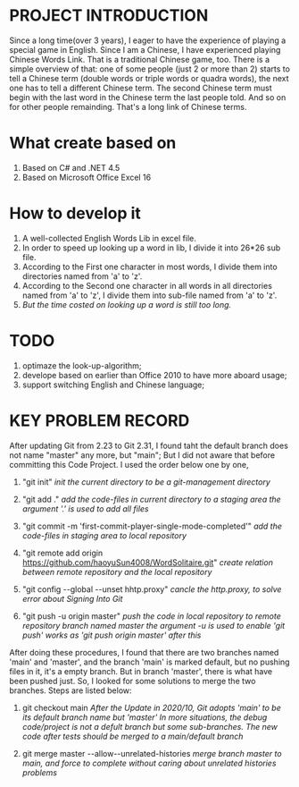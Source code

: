 # PROJECT INTRODUCTION
Since a long time(over 3 years), I eager to have the experience of playing a special game in English. Since I am a Chinese, I have experienced playing Chinese Words Link. That is a traditional Chinese game, too. There is a simple overview  of that: one of some people (just 2 or more than 2) starts to tell a Chinese term (double words or triple words or quadra words), the next one has to tell a different Chinese term. The second Chinese term must begin with the last word in the Chinese term the last people told. And so on for other people remainding.
That's a long link of Chinese terms.

# What create based on
1. Based on C# and .NET 4.5
2. Based on Microsoft Office Excel 16

# How to develop it
1. A well-collected English Words Lib in excel file.
2. In order to speed up looking up a word in lib, I divide it into 26*26 sub file.
3. According to the First one character in most words, I divide them into directories named from 'a' to 'z'.
4. According to the Second one character in all words in all directories named from 'a' to 'z', I divide them into sub-file named from 'a' to 'z'.
5. *But the time costed on looking up a word is still too long.*

# TODO
1. optimaze the look-up-algorithm;
2. develope based on earlier than Office 2010 to have more aboard usage;
3. support switching English and Chinese language;

# KEY PROBLEM RECORD
After updating Git from 2.23 to Git 2.31, I found taht the default branch does not name "master" any more,
but "main"; But I did not aware that before committing this Code Project. I used the order below one by one,
1. "git init"
*init the current directory to be a git-management directory*

2. "git add ."
*add the code-files in current directory to a staging area*
*the argument '.' is used to add all files*

3. "git commit -m 'first-commit-player-single-mode-completed'"
*add the code-files in staging area to local repository*

4. "git remote add origin https://github.com/haoyuSun4008/WordSolitaire.git" 
*create relation between remote repository and the local repository*

5. "git config --global --unset hhtp.proxy"
*cancle the http.proxy, to solve error about Signing Into Git*

6. "git push -u origin master"
*push the code in local repository to remote repository branch named master*
*the argument -u is used to enable 'git push' works as 'git push origin master' after this*

After doing these procedures, I found that there are two branches named 'main' and 'master', and the branch 'main' is marked default, but no pushing files in it, it's a empty branch. But in branch 'master', there is what have been pushed just. So, I looked for some solutions to merge the two branches. Steps are listed below:

1. git checkout main
*After the Update in 2020/10, Git adopts 'main' to be its default branch name but 'master'*
*In more situations, the debug code/project is not a defult branch but some sub-branches. The new code after tests should be merged to a main/default branch*

2. git merge master --allow--unrelated-histories
*merge branch master to main, and force to complete without caring about unrelated histories problems*
